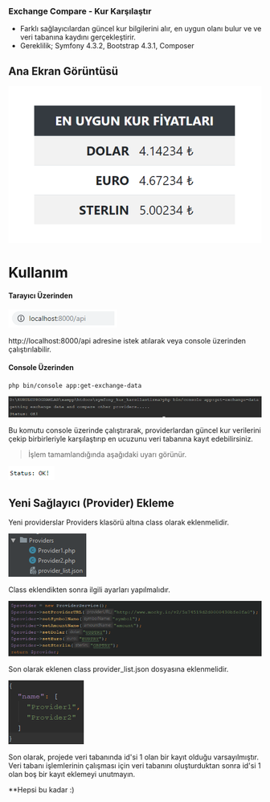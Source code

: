 ### Exchange Compare - Kur Karşılaştır

- Farklı sağlayıcılardan güncel kur bilgilerini alır, en uygun olanı bulur ve ve veri tabanına kaydını gerçekleştirir.
- Gereklilik; Symfony 4.3.2, Bootstrap 4.3.1, Composer


## Ana Ekran Görüntüsü
![](https://raw.githubusercontent.com/smtylmzx/symfony-kur-karsilastirma/master/doc/indexPage.png)

# Kullanım

#### Tarayıcı Üzerinden
![](https://raw.githubusercontent.com/smtylmzx/symfony-kur-karsilastirma/master/doc/addressAPI.png)

http://localhost:8000/api adresine istek atılarak veya console üzerinden çalıştırılabilir.

#### Console Üzerinden
```console
php bin/console app:get-exchange-data
```

![](https://raw.githubusercontent.com/smtylmzx/symfony-kur-karsilastirma/master/doc/console_command.png)

Bu komutu console üzerinde çalıştırarak, providerlardan güncel kur verilerini çekip birbirleriyle karşılaştırıp en ucuzunu veri tabanına kayıt edebilirsiniz.

> İşlem tamamlandığında aşağıdaki uyarı görünür.

![](https://raw.githubusercontent.com/smtylmzx/symfony-kur-karsilastirma/master/doc/StatusOK.png)

## Yeni Sağlayıcı (Provider) Ekleme
Yeni providerslar Providers klasörü altına class olarak eklenmelidir.

![](https://raw.githubusercontent.com/smtylmzx/symfony-kur-karsilastirma/master/doc/providers.png)

Class eklendikten sonra ilgili ayarları yapılmalıdır.

![](https://raw.githubusercontent.com/smtylmzx/symfony-kur-karsilastirma/master/doc/providersetting.png)

Son olarak eklenen class provider_list.json dosyasına eklenmelidir.

![](https://raw.githubusercontent.com/smtylmzx/symfony-kur-karsilastirma/master/doc/providerlist.png)

Son olarak, projede veri tabanında id'si 1 olan bir kayıt olduğu varsayılmıştır.
Veri tabanı işlemlerinin çalışması için veri tabanını oluşturduktan sonra id'si 1 olan boş bir kayıt eklemeyi unutmayın.

**Hepsi bu kadar :)
